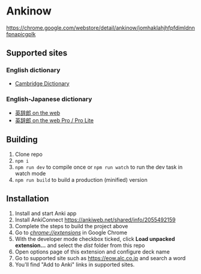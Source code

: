 # Ankinow

https://chrome.google.com/webstore/detail/ankinow/jomhaklahjhfpfdimldnnfpnapicgplk

## Supported sites

### English dictionary

- [Cambridge Dictionary](https://dictionary.cambridge.org/dictionary/)

### English-Japanese dictionary

- [英辞郎 on the web](https://eow.alc.co.jp)
- [英辞郎 on the web Pro / Pro Lite](https://eowf.alc.co.jp)

## Building

1.  Clone repo
2.  `npm i`
3.  `npm run dev` to compile once or `npm run watch` to run the dev task in watch mode
4.  `npm run build` to build a production (minified) version

## Installation

1. Install and start Anki app
1. Install AnkiConnect https://ankiweb.net/shared/info/2055492159
1. Complete the steps to build the project above
1. Go to [_chrome://extensions_](chrome://extensions) in Google Chrome
1. With the developer mode checkbox ticked, click **Load unpacked extension...** and select the _dist_ folder from this repo
1. Open options page of this extension and configure deck name
1. Go to supported site such as https://eow.alc.co.jp and search a word
1. You'll find "Add to Anki" links in supported sites.
